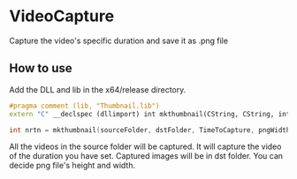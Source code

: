 # VideoCapture
Capture the video's specific duration and save it as .png file

## How to use

Add the DLL and lib in the x64/release directory.
```C++
#pragma comment (lib, "Thumbnail.lib")
extern "C" __declspec (dllimport) int mkthumbnail(CString, CString, int, int, int);

int nrtn = mkthumbnail(sourceFolder, dstFolder, TimeToCapture, pngWidth, pngHeight);
```

All the videos in the source folder will be captured.
It will capture the video of the duration you have set.
Captured images will be in dst folder.
You can decide png file's height and width.
